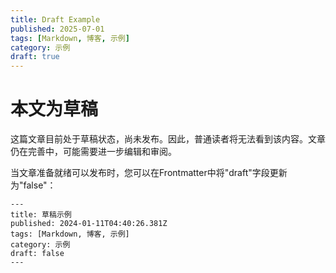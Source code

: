 ```yaml
---
title: Draft Example
published: 2025-07-01
tags: [Markdown, 博客, 示例]
category: 示例
draft: true
---
```


# 本文为草稿

这篇文章目前处于草稿状态，尚未发布。因此，普通读者将无法看到该内容。文章仍在完善中，可能需要进一步编辑和审阅。

当文章准备就绪可以发布时，您可以在Frontmatter中将"draft"字段更新为"false"：

```
---
title: 草稿示例
published: 2024-01-11T04:40:26.381Z
tags: [Markdown, 博客, 示例]
category: 示例
draft: false
---
```